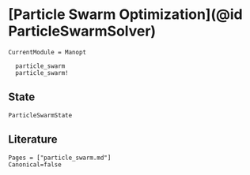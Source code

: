 # [Particle Swarm Optimization](@id ParticleSwarmSolver)

```@meta
CurrentModule = Manopt
```

```@docs
  particle_swarm
  particle_swarm!
```

## State

```@docs
ParticleSwarmState
```

## Literature

```@bibliography
Pages = ["particle_swarm.md"]
Canonical=false
```
